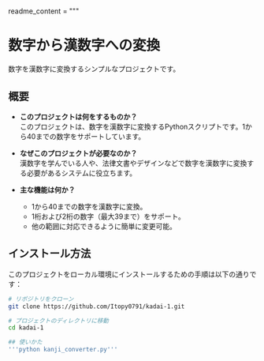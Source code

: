 # 

readme_content = """
# 数字から漢数字への変換

数字を漢数字に変換するシンプルなプロジェクトです。

## 概要

- **このプロジェクトは何をするものか？**  
  このプロジェクトは、数字を漢数字に変換するPythonスクリプトです。1から40までの数字をサポートしています。

- **なぜこのプロジェクトが必要なのか？**  
  漢数字を学んでいる人や、法律文書やデザインなどで数字を漢数字に変換する必要があるシステムに役立ちます。

- **主な機能は何か？**  
  - 1から40までの数字を漢数字に変換。
  - 1桁および2桁の数字（最大39まで）をサポート。
  - 他の範囲に対応できるように簡単に変更可能。

## インストール方法

このプロジェクトをローカル環境にインストールするための手順は以下の通りです：

```bash
# リポジトリをクローン
git clone https://github.com/Itopy0791/kadai-1.git

# プロジェクトのディレクトリに移動
cd kadai-1

## 使いかた
'''python kanji_converter.py'''

